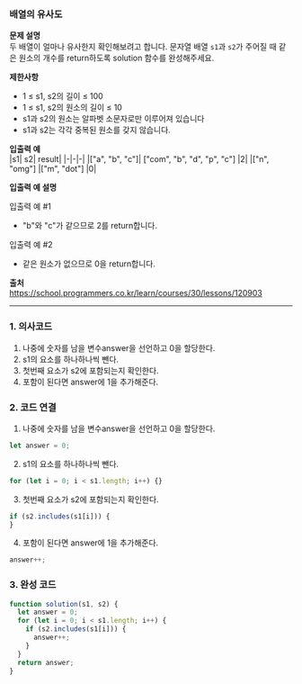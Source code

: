 ### 배열의 유사도

**문제 설명**  
두 배열이 얼마나 유사한지 확인해보려고 합니다. 문자열 배열 `s1`과 `s2`가 주어질 때 같은 원소의 개수를 return하도록 solution 함수를 완성해주세요.

**제한사항**

- 1 ≤ s1, s2의 길이 ≤ 100
- 1 ≤ s1, s2의 원소의 길이 ≤ 10
- s1과 s2의 원소는 알파벳 소문자로만 이루어져 있습니다
- s1과 s2는 각각 중복된 원소를 갖지 않습니다.

**입출력 예**  
|s1| s2| result|
|-|-|-|
|["a", "b", "c"]| ["com", "b", "d", "p", "c"] |2|
|["n", "omg"] |["m", "dot"] |0|

**입출력 예 설명**

입출력 예 #1

- "b"와 "c"가 같으므로 2를 return합니다.

입출력 예 #2

- 같은 원소가 없으므로 0을 return합니다.

**출처**  
https://school.programmers.co.kr/learn/courses/30/lessons/120903

---

### 1. 의사코드

1. 나중에 숫자를 남을 변수answer을 선언하고 0을 할당한다.
2. s1의 요소를 하나하나씩 뺀다.
3. 첫번째 요소가 s2에 포함되는지 확인한다.
4. 포함이 된다면 answer에 1을 추가해준다.

### 2. 코드 연결

1. 나중에 숫자를 남을 변수answer을 선언하고 0을 할당한다.

```javascript
let answer = 0;
```

2. s1의 요소를 하나하나씩 뺀다.

```javascript
for (let i = 0; i < s1.length; i++) {}
```

3. 첫번째 요소가 s2에 포함되는지 확인한다.

```javascript
if (s2.includes(s1[i])) {
}
```

4. 포함이 된다면 answer에 1을 추가해준다.

```javascript
answer++;
```

### 3. 완성 코드

```javascript
function solution(s1, s2) {
  let answer = 0;
  for (let i = 0; i < s1.length; i++) {
    if (s2.includes(s1[i])) {
      answer++;
    }
  }
  return answer;
}
```
